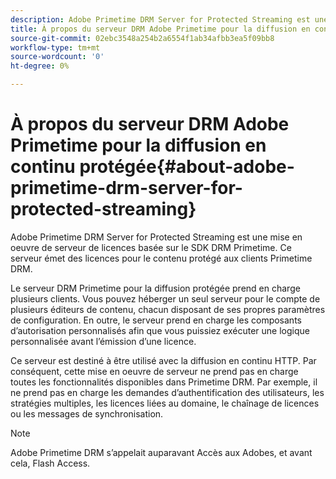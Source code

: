 ```yaml
---
description: Adobe Primetime DRM Server for Protected Streaming est une mise en oeuvre de serveur de licences basée sur le SDK DRM Primetime. Ce serveur émet des licences pour le contenu protégé aux clients Primetime DRM.
title: À propos du serveur DRM Adobe Primetime pour la diffusion en continu protégée
source-git-commit: 02ebc3548a254b2a6554f1ab34afbb3ea5f09bb8
workflow-type: tm+mt
source-wordcount: '0'
ht-degree: 0%

---
```


# À propos du serveur DRM Adobe Primetime pour la diffusion en continu protégée{#about-adobe-primetime-drm-server-for-protected-streaming}

Adobe Primetime DRM Server for Protected Streaming est une mise en oeuvre de serveur de licences basée sur le SDK DRM Primetime. Ce serveur émet des licences pour le contenu protégé aux clients Primetime DRM.

Le serveur DRM Primetime pour la diffusion protégée prend en charge plusieurs clients. Vous pouvez héberger un seul serveur pour le compte de plusieurs éditeurs de contenu, chacun disposant de ses propres paramètres de configuration. En outre, le serveur prend en charge les composants d’autorisation personnalisés afin que vous puissiez exécuter une logique personnalisée avant l’émission d’une licence.

Ce serveur est destiné à être utilisé avec la diffusion en continu HTTP. Par conséquent, cette mise en oeuvre de serveur ne prend pas en charge toutes les fonctionnalités disponibles dans Primetime DRM. Par exemple, il ne prend pas en charge les demandes d’authentification des utilisateurs, les stratégies multiples, les licences liées au domaine, le chaînage de licences ou les messages de synchronisation.

>[!NOTE]
>
>Adobe Primetime DRM s’appelait auparavant Accès aux Adobes, et avant cela, Flash Access.
